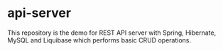 api-server
==========
This repository is the demo for REST API server with Spring, Hibernate, MySQL and Liquibase which performs basic CRUD operations.


